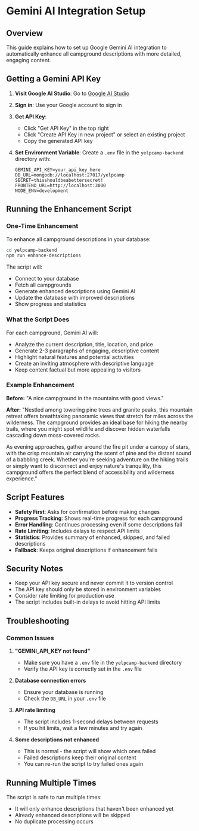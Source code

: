 # Gemini AI Integration Setup

## Overview
This guide explains how to set up Google Gemini AI integration to automatically enhance all campground descriptions with more detailed, engaging content.

## Getting a Gemini API Key

1. **Visit Google AI Studio**: Go to [Google AI Studio](https://aistudio.google.com/)

2. **Sign in**: Use your Google account to sign in

3. **Get API Key**: 
   - Click "Get API Key" in the top right
   - Click "Create API Key in new project" or select an existing project
   - Copy the generated API key

4. **Set Environment Variable**: 
   Create a `.env` file in the `yelpcamp-backend` directory with:
   ```
   GEMINI_API_KEY=your_api_key_here
   DB_URL=mongodb://localhost:27017/yelpcamp
   SECRET=thisshouldbeabettersecret!
   FRONTEND_URL=http://localhost:3000
   NODE_ENV=development
   ```

## Running the Enhancement Script

### One-Time Enhancement
To enhance all campground descriptions in your database:

```bash
cd yelpcamp-backend
npm run enhance-descriptions
```

The script will:
- Connect to your database
- Fetch all campgrounds
- Generate enhanced descriptions using Gemini AI
- Update the database with improved descriptions
- Show progress and statistics

### What the Script Does

For each campground, Gemini AI will:
- Analyze the current description, title, location, and price
- Generate 2-3 paragraphs of engaging, descriptive content
- Highlight natural features and potential activities
- Create an inviting atmosphere with descriptive language
- Keep content factual but more appealing to visitors

### Example Enhancement

**Before:**
"A nice campground in the mountains with good views."

**After:**
"Nestled among towering pine trees and granite peaks, this mountain retreat offers breathtaking panoramic views that stretch for miles across the wilderness. The campground provides an ideal base for hiking the nearby trails, where you might spot wildlife and discover hidden waterfalls cascading down moss-covered rocks. 

As evening approaches, gather around the fire pit under a canopy of stars, with the crisp mountain air carrying the scent of pine and the distant sound of a babbling creek. Whether you're seeking adventure on the hiking trails or simply want to disconnect and enjoy nature's tranquility, this campground offers the perfect blend of accessibility and wilderness experience."

## Script Features

- **Safety First**: Asks for confirmation before making changes
- **Progress Tracking**: Shows real-time progress for each campground
- **Error Handling**: Continues processing even if some descriptions fail
- **Rate Limiting**: Includes delays to respect API limits
- **Statistics**: Provides summary of enhanced, skipped, and failed descriptions
- **Fallback**: Keeps original descriptions if enhancement fails

## Security Notes

- Keep your API key secure and never commit it to version control
- The API key should only be stored in environment variables
- Consider rate limiting for production use
- The script includes built-in delays to avoid hitting API limits

## Troubleshooting

### Common Issues

1. **"GEMINI_API_KEY not found"**
   - Make sure you have a `.env` file in the `yelpcamp-backend` directory
   - Verify the API key is correctly set in the `.env` file

2. **Database connection errors**
   - Ensure your database is running
   - Check the `DB_URL` in your `.env` file

3. **API rate limiting**
   - The script includes 1-second delays between requests
   - If you hit limits, wait a few minutes and try again

4. **Some descriptions not enhanced**
   - This is normal - the script will show which ones failed
   - Failed descriptions keep their original content
   - You can re-run the script to try failed ones again

## Running Multiple Times

The script is safe to run multiple times:
- It will only enhance descriptions that haven't been enhanced yet
- Already enhanced descriptions will be skipped
- No duplicate processing occurs 